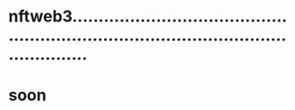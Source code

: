 # nftweb3.............................................................................................................
# soon
